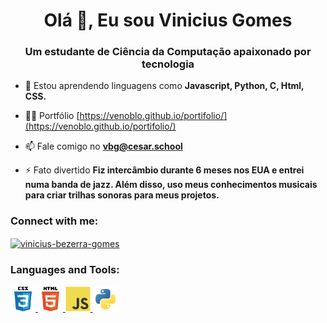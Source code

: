 <h1 align="center">Olá 👋, Eu sou Vinicius Gomes</h1>
<h3 align="center">Um estudante de Ciência da Computação apaixonado por tecnologia</h3>

- 🌱 Estou aprendendo linguagens como **Javascript, Python, C, Html, CSS.**

- 👨‍💻 Portfólio [https://venoblo.github.io/portifolio/](https://venoblo.github.io/portifolio/)

- 📫 Fale comigo no **vbg@cesar.school**

- ⚡ Fato divertido **Fiz intercâmbio durante 6 meses nos EUA e entrei numa banda de jazz. Além disso, uso meus conhecimentos musicais para criar trilhas sonoras para meus projetos.**

<h3 align="left">Connect with me:</h3>
<p align="left">
<a href="https://linkedin.com/in/vinicius-bezerra-gomes" target="blank"><img align="center" src="https://raw.githubusercontent.com/rahuldkjain/github-profile-readme-generator/master/src/images/icons/Social/linked-in-alt.svg" alt="vinicius-bezerra-gomes" height="30" width="40" /></a>
</p>

<h3 align="left">Languages and Tools:</h3>
<p align="left"> <a href="https://www.w3schools.com/css/" target="_blank" rel="noreferrer"> <img src="https://raw.githubusercontent.com/devicons/devicon/master/icons/css3/css3-original-wordmark.svg" alt="css3" width="40" height="40"/> </a> <a href="https://www.w3.org/html/" target="_blank" rel="noreferrer"> <img src="https://raw.githubusercontent.com/devicons/devicon/master/icons/html5/html5-original-wordmark.svg" alt="html5" width="40" height="40"/> </a> <a href="https://developer.mozilla.org/en-US/docs/Web/JavaScript" target="_blank" rel="noreferrer"> <img src="https://raw.githubusercontent.com/devicons/devicon/master/icons/javascript/javascript-original.svg" alt="javascript" width="40" height="40"/> </a> <a href="https://www.python.org" target="_blank" rel="noreferrer"> <img src="https://raw.githubusercontent.com/devicons/devicon/master/icons/python/python-original.svg" alt="python" width="40" height="40"/> </a> </p>


<!--
**venoblo/venoblo** is a ✨ _special_ ✨ repository because its `README.md` (this file) appears on your GitHub profile.

Here are some ideas to get you started:

- 🔭 I’m currently working on ...
- 🌱 I’m currently learning ...
- 👯 I’m looking to collaborate on ...
- 🤔 I’m looking for help with ...
- 💬 Ask me about ...
- 📫 How to reach me: ...
- 😄 Pronouns: ...
- ⚡ Fun fact: ...
-->

